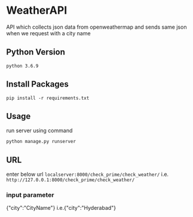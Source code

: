 # WeatherAPI
API which collects json data from openweathermap and sends same json when we request with a city name

## Python Version
```python 3.6.9```

## **Install Packages**
```pip install -r requirements.txt```

## **Usage**
run server using command 

```python manage.py runserver```

## URL
enter below url
```localserver:8000/check_prime/check_weather/```
i.e. ```http://127.0.0.1:8000/check_prime/check_weather/```

### input parameter 
{"city":"CityName"}
i.e.{"city":"Hyderabad"}


